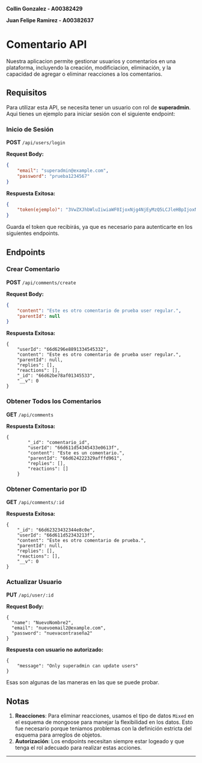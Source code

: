 **Collin Gonzalez - A00382429**

**Juan Felipe Ramirez - A00382637**

# Comentario API

Nuestra aplicacion permite gestionar usuarios y comentarios en una plataforma, incluyendo la creación, modificiacion, eliminación, y la capacidad de agregar o eliminar reacciones a los comentarios.

## Requisitos

Para utilizar esta API, se necesita tener un usuario con rol de **superadmin**. Aqui tienes un ejemplo para iniciar sesión con el siguiente endpoint:

### Inicio de Sesión

**POST** `/api/users/login`

**Request Body:**
```json
{
    "email": "superadmin@example.com",
    "password": "prueba1234567"
}
```

**Respuesta Exitosa:**
```json
{
    "token(ejemplo)": "3VwZXJhbWluIiwiaWF0IjoxNjg4NjEyMzQ5LCJleHBpIjoxNjg4NjEyMzU5fQ.SNZX8U7o9RM6K3Mbxp8MCN9g4Hhw4b8G8-M8pADUHzU"
}
```

Guarda el token que recibirás, ya que es necesario para autenticarte en los siguientes endpoints.

## Endpoints

### Crear Comentario

**POST** `/api/comments/create`

**Request Body:**
```json
{
    "content": "Este es otro comentario de prueba user regular.",
    "parentId": null
}
```

**Respuesta Exitosa:**
```
{
    "userId": "66d6296e8891334545332",
    "content": "Este es otro comentario de prueba user regular.",
    "parentId": null,
    "replies": [],
    "reactions": [],
    "_id": "66d62be78af01345533",
    "__v": 0
}
```

### Obtener Todos los Comentarios

**GET** `/api/comments`

**Respuesta Exitosa:**
```
{
        "_id": "comentario_id",
        "userId": "66d611d54345433e0613f",
        "content": "Este es un comentario.",
        "parentId": "66d624222329afffd961",
        "replies": [],
        "reactions": []
    }
```

### Obtener Comentario por ID

**GET** `/api/comments/:id`

**Respuesta Exitosa:**
```
{
    "_id": "66d62323432344e8c0e",
    "userId": "66d611d52343213f",
    "content": "Este es otro comentario de prueba.",
    "parentId": null,
    "replies": [],
    "reactions": [],
    "__v": 0
}
```

### Actualizar Usuario

**PUT** `/api/user/:id`

**Request Body:**
```
{
  "name": "NuevoNombre2",
  "email": "nuevoemail2@example.com",
  "password": "nuevacontraseña2"
}

```

**Respuesta con usuario no autorizado:**
```
{
    "message": "Only superadmin can update users"
}
```

Esas son algunas de las maneras en las que se puede probar.

## Notas

1. **Reacciones**: Para eliminar reacciones, usamos el tipo de datos `Mixed` en el esquema de mongoose para manejar la flexibilidad en los datos. Esto fue necesario porque teniamos problemas con la definición estricta del esquema para arreglos de objetos.
2. **Autorización**: Los endpoints necesitan siempre estar logeado y que tenga el rol adecuado para realizar estas acciones.

---


